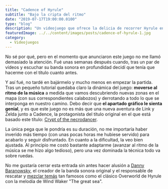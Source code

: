 ```yaml
---
title: "Cadence of Hyrule"
subtitle: "Bajo la cripta del ritmo"
date: "2019-07-17T19:00:00.0100"
type: "blog"
description: "Un videojuego que ofrece la delicia de recorrer Hyrule en su estilo más clásico bajo una banda sonora de espanto"
featuredImage: ../../content/images/posts/cadence-of-hyrule-1.jpg
category:
  - Videojuegos
---
```


No sé por qué, pero en el momento que anunciaron este juego no me llamó demasiado la atención. Fué unas semanas después cuando, tras un par de vídeos y escuchar su banda sonora en profundidad decidí que tenía que hacerme con el título cuanto antes.

Y así fué, no tardé en bajármelo y mucho menos en empezar la partida. Tras un pequeño tutorial quedaba claro la dinámica del juego: **moverse al ritmo de la música** a medida que vamos descubriendo nuevas zonas en el mapa (con sus correspondientes calabozos) y derrotando a todo lo que se interponga en nuestro camino. Debo decir que **el apartado gráfico le sienta genial**, y es que este juego no es más que una nueva aventura de Link y Zelda junto a Cadence, la protagonista del título original en el que está basado este título: [Crypt of the necrodancer](https://braceyourselfgames.com/crypt-of-the-necrodancer "Ver página oficial del juego").

La única pega que le pondría es su duración, no me importaría haber inverido más tiempo (con unas pocas horas me hubiese servido) para acabarlo y seguir disfruntado. En cuanto a la dificultad, la veo bien ajustada. Al principio me costó bastante adaptarme (avanzar al ritmo de la música se me hizo algo tedioso), pero una vez dominada la técnica todo va sobre ruedas.

No me gustaría cerrar esta entrada sin antes hacer alusión a [Danny Baranowsky](https://dbsoundworks.bandcamp.com/ "Bandcamp de Baranowsky"), el creador de la banda sonora original y el responsable de rescatar y [mezclar temás](https://www.youtube.com/watch?v=dWZFtDjv6Ao "Enlace a Youtube") tan famosos como el clásico Overworld de Hyrule con la melodía de Wind Waker "The great sea".
